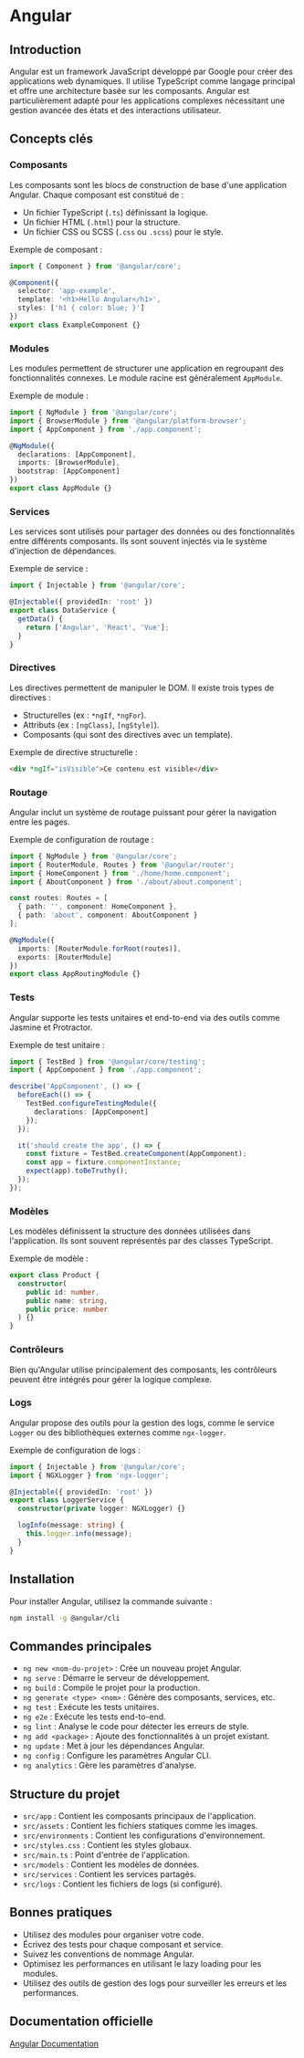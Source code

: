 # Angular

## Introduction

Angular est un framework JavaScript développé par Google pour créer des applications web dynamiques. Il utilise TypeScript comme langage principal et offre une architecture basée sur les composants. Angular est particulièrement adapté pour les applications complexes nécessitant une gestion avancée des états et des interactions utilisateur.

## Concepts clés

### Composants

Les composants sont les blocs de construction de base d'une application Angular. Chaque composant est constitué de :

- Un fichier TypeScript (`.ts`) définissant la logique.
- Un fichier HTML (`.html`) pour la structure.
- Un fichier CSS ou SCSS (`.css` ou `.scss`) pour le style.

Exemple de composant :

```typescript
import { Component } from '@angular/core';

@Component({
  selector: 'app-example',
  template: '<h1>Hello Angular</h1>',
  styles: ['h1 { color: blue; }']
})
export class ExampleComponent {}
```

### Modules

Les modules permettent de structurer une application en regroupant des fonctionnalités connexes. Le module racine est généralement `AppModule`.

Exemple de module :

```typescript
import { NgModule } from '@angular/core';
import { BrowserModule } from '@angular/platform-browser';
import { AppComponent } from './app.component';

@NgModule({
  declarations: [AppComponent],
  imports: [BrowserModule],
  bootstrap: [AppComponent]
})
export class AppModule {}
```

### Services

Les services sont utilisés pour partager des données ou des fonctionnalités entre différents composants. Ils sont souvent injectés via le système d'injection de dépendances.

Exemple de service :

```typescript
import { Injectable } from '@angular/core';

@Injectable({ providedIn: 'root' })
export class DataService {
  getData() {
    return ['Angular', 'React', 'Vue'];
  }
}
```

### Directives

Les directives permettent de manipuler le DOM. Il existe trois types de directives :

- Structurelles (ex : `*ngIf`, `*ngFor`).
- Attributs (ex : `[ngClass]`, `[ngStyle]`).
- Composants (qui sont des directives avec un template).

Exemple de directive structurelle :

```html
<div *ngIf="isVisible">Ce contenu est visible</div>
```

### Routage

Angular inclut un système de routage puissant pour gérer la navigation entre les pages.

Exemple de configuration de routage :

```typescript
import { NgModule } from '@angular/core';
import { RouterModule, Routes } from '@angular/router';
import { HomeComponent } from './home/home.component';
import { AboutComponent } from './about/about.component';

const routes: Routes = [
  { path: '', component: HomeComponent },
  { path: 'about', component: AboutComponent }
];

@NgModule({
  imports: [RouterModule.forRoot(routes)],
  exports: [RouterModule]
})
export class AppRoutingModule {}
```

### Tests

Angular supporte les tests unitaires et end-to-end via des outils comme Jasmine et Protractor.

Exemple de test unitaire :

```typescript
import { TestBed } from '@angular/core/testing';
import { AppComponent } from './app.component';

describe('AppComponent', () => {
  beforeEach(() => {
    TestBed.configureTestingModule({
      declarations: [AppComponent]
    });
  });

  it('should create the app', () => {
    const fixture = TestBed.createComponent(AppComponent);
    const app = fixture.componentInstance;
    expect(app).toBeTruthy();
  });
});
```

### Modèles

Les modèles définissent la structure des données utilisées dans l'application. Ils sont souvent représentés par des classes TypeScript.

Exemple de modèle :

```typescript
export class Product {
  constructor(
    public id: number,
    public name: string,
    public price: number
  ) {}
}
```

### Contrôleurs

Bien qu'Angular utilise principalement des composants, les contrôleurs peuvent être intégrés pour gérer la logique complexe.

### Logs

Angular propose des outils pour la gestion des logs, comme le service `Logger` ou des bibliothèques externes comme `ngx-logger`.

Exemple de configuration de logs :

```typescript
import { Injectable } from '@angular/core';
import { NGXLogger } from 'ngx-logger';

@Injectable({ providedIn: 'root' })
export class LoggerService {
  constructor(private logger: NGXLogger) {}

  logInfo(message: string) {
    this.logger.info(message);
  }
}
```

## Installation

Pour installer Angular, utilisez la commande suivante :

```bash
npm install -g @angular/cli
```

## Commandes principales

- `ng new <nom-du-projet>` : Crée un nouveau projet Angular.
- `ng serve` : Démarre le serveur de développement.
- `ng build` : Compile le projet pour la production.
- `ng generate <type> <nom>` : Génère des composants, services, etc.
- `ng test` : Exécute les tests unitaires.
- `ng e2e` : Exécute les tests end-to-end.
- `ng lint` : Analyse le code pour détecter les erreurs de style.
- `ng add <package>` : Ajoute des fonctionnalités à un projet existant.
- `ng update` : Met à jour les dépendances Angular.
- `ng config` : Configure les paramètres Angular CLI.
- `ng analytics` : Gère les paramètres d'analyse.

## Structure du projet

- `src/app` : Contient les composants principaux de l'application.
- `src/assets` : Contient les fichiers statiques comme les images.
- `src/environments` : Contient les configurations d'environnement.
- `src/styles.css` : Contient les styles globaux.
- `src/main.ts` : Point d'entrée de l'application.
- `src/models` : Contient les modèles de données.
- `src/services` : Contient les services partagés.
- `src/logs` : Contient les fichiers de logs (si configuré).

## Bonnes pratiques

- Utilisez des modules pour organiser votre code.
- Écrivez des tests pour chaque composant et service.
- Suivez les conventions de nommage Angular.
- Optimisez les performances en utilisant le lazy loading pour les modules.
- Utilisez des outils de gestion des logs pour surveiller les erreurs et les performances.

## Documentation officielle

[Angular Documentation](https://angular.io/docs)
